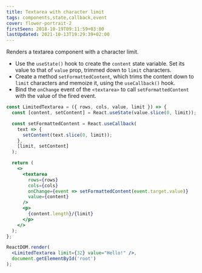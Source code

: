 ```yaml
---
title: Textarea with character limit
tags: components,state,callback,event
cover: flower-portrait-2
firstSeen: 2018-10-19T09:11:59+03:00
lastUpdated: 2021-10-13T19:29:39+02:00
---
```


Renders a textarea component with a character limit.

- Use the `useState()` hook to create the `content` state variable. Set its value to that of `value` prop, trimmed down to `limit` characters.
- Create a method `setFormattedContent`, which trims the content down to `limit` characters and memoize it, using the `useCallback()` hook.
- Bind the `onChange` event of the `<textarea>` to call `setFormattedContent` with the value of the fired event.

```jsx
const LimitedTextarea = ({ rows, cols, value, limit }) => {
  const [content, setContent] = React.useState(value.slice(0, limit));

  const setFormattedContent = React.useCallback(
    text => {
      setContent(text.slice(0, limit));
    },
    [limit, setContent]
  );

  return (
    <>
      <textarea
        rows={rows}
        cols={cols}
        onChange={event => setFormattedContent(event.target.value)}
        value={content}
      />
      <p>
        {content.length}/{limit}
      </p>
    </>
  );
};
```

```jsx
ReactDOM.render(
  <LimitedTextarea limit={32} value="Hello!" />,
  document.getElementById('root')
);
```
